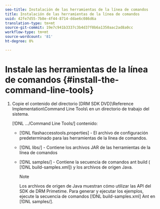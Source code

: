 ```yaml
---
seo-title: Instalación de las herramientas de la línea de comandos
title: Instalación de las herramientas de la línea de comandos
uuid: 42fe7d55-7b8e-4f44-8714-ddae6c086d6a
translation-type: tm+mt
source-git-commit: 19e7c941b3337c3b4d37f0b6a1350aac2ad8a0cc
workflow-type: tm+mt
source-wordcount: '81'
ht-degree: 0%

---
```



# Instale las herramientas de la línea de comandos {#install-the-command-line-tools}

1. Copie el contenido del directorio [DRM SDK DVD]\Reference Implementation\Command Line Tools\ en un directorio de trabajo del sistema.

   [!DNL .../Command Line Tools/] contenido:

   * [!DNL flashaccesstools.properties] - El archivo de configuración predeterminado para las herramientas de la línea de comandos.
   * [!DNL libs/] - Contiene los archivos JAR de las herramientas de la línea de comandos
   * [!DNL samples/] - Contiene la secuencia de comandos ant build (  [!DNL build-samples.xml]) y los archivos de origen Java.

      >[!NOTE]
      >
      >Los archivos de origen de Java muestran cómo utilizar las API del SDK de DRM Primetime. Para generar y ejecutar los ejemplos, ejecute la secuencia de comandos [!DNL build-samples.xml] Ant en [!DNL samples/].